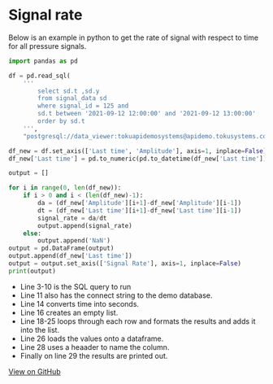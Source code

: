 # Signal rate

Below is an example in python to get the rate of signal with respect to time for all pressure signals.

```python
import pandas as pd

df = pd.read_sql(
    '''
        select sd.t ,sd.y
        from signal_data sd
        where signal_id = 125 and
        sd.t between '2021-09-12 12:00:00' and '2021-09-12 13:00:00'
        order by sd.t
    ''',
    "postgresql://data_viewer:tokuapidemosystems@apidemo.tokusystems.com/new_mareland")

df_new = df.set_axis(['Last time', 'Amplitude'], axis=1, inplace=False)
df_new['Last time'] = pd.to_numeric(pd.to_datetime(df_new['Last time']))/100_000_0000

output = []

for i in range(0, len(df_new)):
    if i > 0 and i < (len(df_new)-1):
        da = (df_new['Amplitude'][i+1]-df_new['Amplitude'][i-1])
        dt = (df_new['Last time'][i+1]-df_new['Last time'][i-1])
        signal_rate = da/dt
        output.append(signal_rate)
    else:
        output.append('NaN')
output = pd.DataFrame(output)
output.append(df_new['Last time'])
output = output.set_axis(['Signal Rate'], axis=1, inplace=False)
print(output)
```

- Line 3-10 is the SQL query to run
- Line 11 also has the connect string to the demo database.
- Line 14 converts time into seconds.
- Line 16 creates an empty list.
- Line 18-25 loops through each row and formats the results and adds it into
the list.
- Line 26 loads the values onto a dataframe.
- Line 28  uses a heaader to name the column.
- Finally on line 29 the results are printed out.

[View on GitHub](https://github.com/TOKU-Systems/tutorials/blob/develop/docs/signal-rate/signal_rate.py)
